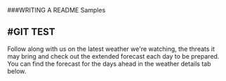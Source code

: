 ###WRITING A README Samples

#GIT TEST
---------------------------------

Follow along with us on the latest weather we're watching, the threats it may bring and check out the extended forecast each 
day to be prepared. You can find the forecast for the days ahead in the weather details tab below.
